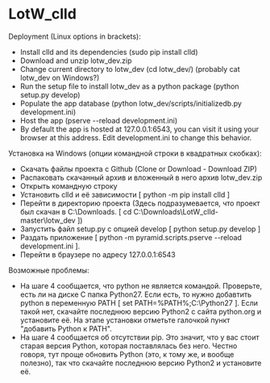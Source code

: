 # LotW_clld
Deployment (Linux options in brackets):
- Install clld and its dependencies (sudo pip install clld)
- Download and unzip lotw_dev.zip
- Change current directory to lotw_dev (cd lotw_dev/) (probably cat lotw_dev on Windows?)
- Run the setup file to install lotw_dev as a python package (python setup.py develop)
- Populate the app database (python lotw_dev/scripts/initializedb.py development.ini)
- Host the app (pserve --reload development.ini)
- By default the app is hosted at 127.0.0.1:6543, you can visit it using your browser at this address. Edit development.ini to change this behavior.

Установка на Windows (опции командной строки в квадратных скобках):
- Скачать файлы проекта с Github (Clone or Download - Download ZIP)
- Распаковать скачанный архив и вложенный в него архив lotw_dev.zip
- Открыть командную строку
- Установить clld и её зависимости [ python -m pip install clld ]
- Перейти в директорию проекта (Здесь подразумевается, что проект был скачан в С:\Downloads. [ cd C:\Downloads\LotW_clld-master\lotw_dev ])
- Запустить файл setup.py с опцией develop [ python setup.py develop ]
- Раздать приложение [ python -m pyramid.scripts.pserve --reload development.ini ].
- Перейти в браузере по адресу 127.0.0.1:6543 

Возможные проблемы:
- На шаге 4 сообщается, что python не является командой. Проверьте, есть ли на диске C папка Python27. Если есть, то нужно добавтить python в переменную PATH [ set PATH=%PATH%;C:\Python27 ]. Если такой нет, скачайте последнюю версию Python2 с сайта python.org и установите её. На этапе установки отметьте галочкой пункт "добавить Python к PATH".
- На шаге 4 сообщается об отсутствии pip. Это значит, что у вас стоит старая версия Python, которая поставлялась без него. Честно говоря, тут проще обновить Python (это, к тому же, и вообще полезно), так что скачайте последнюю версию Python2 и установите её.
